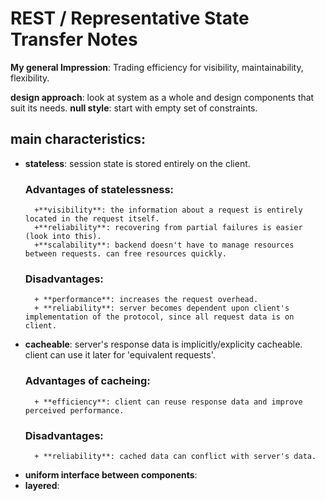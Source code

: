 # REST / Representative State Transfer Notes

**My general Impression**: Trading efficiency for visibility, maintainability, flexibility. 

**design approach**: look at system as a whole and design components that suit its needs.
**null style**: start with empty set of constraints. 

## main characteristics:
+ **stateless**: session state is stored entirely on the client.
    ### Advantages of statelessness:
        +**visibility**: the information about a request is entirely located in the request itself.
        +**reliability**: recovering from partial failures is easier (look into this). 
        +**scalability**: backend doesn't have to manage resources between requests. can free resources quickly.

    ### Disadvantages:
        + **performance**: increases the request overhead.
        + **reliability**: server becomes dependent upon client's implementation of the protocol, since all request data is on client.

+ **cacheable**: server's response data is implicitly/explicity cacheable. client can use it later for 'equivalent requests'.
    ### Advantages of cacheing:
        + **efficiency**: client can reuse response data and improve perceived performance.
    ### Disadvantages:
        + **reliability**: cached data can conflict with server's data.
+ **uniform interface between components**: 
+ **layered**:
